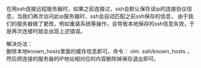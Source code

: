 <p>在用ssh连接远程服务器时，如果之前连接过，ssh会默认保存该ip的连接协议信息，当我们再次访问此ip服务器时，ssh会自动匹配之前ssh保存的信息，
由于我们的服务器做了更改，例如重装系统等操作，会导致本地保存的ssh信息失效，于是再次连接时就会出现上述错误。</p>

解决办法：</br>
删除本地known_hosts里面的缓存信息即可。命令： vim .ssh/known_hosts ，然后把连接的服务器的IP地址相对应的内容删除掉保存退出即可。
